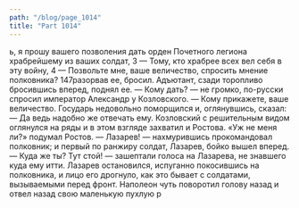```yaml
---
path: "/blog/page_1014"
title: "Part 1014"
---
```


ь, я прошу вашего позволения дать орден Почетного легиона храбрейшему из ваших солдат,
3 — Тому, кто храбрее всех вел себя в эту войну,
4 — Позвольте мне, ваше величество, спросить мнение полковника?
147разорвав ее, бросил. Адъютант, сзади торопливо бросившись вперед, поднял ее.
— Кому дать? — не громко, по-русски спросил император Александр у Козловского.
— Кому прикажете, ваше величество.
Государь недовольно поморщился и, оглянувшись, сказал:
— Да ведь надобно же отвечать ему.
Козловский с решительным видом оглянулся на ряды и в этом взгляде захватил и Ростова.
«Уж не меня ли?» подумал Ростов.
— Лазарев! — нахмурившись прокомандовал полковник; и первый по ранжиру солдат, Лазарев, бойко вышел вперед.
— Куда же ты? Тут стой! — зашептали голоса на Лазарева, не знавшего куда ему итти. Лазарев остановился, испуганно покосившись на полковника, и лицо его дрогнуло, как это бывает с солдатами, вызываемыми перед фронт.
Наполеон чуть поворотил голову назад и отвел назад свою маленькую пухлую р
